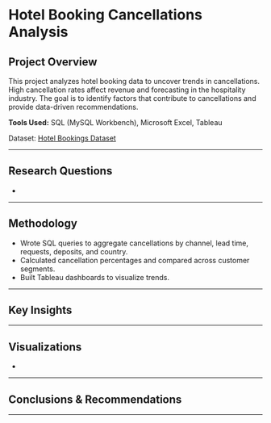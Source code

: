 # Hotel Booking Cancellations Analysis

##  Project Overview
This project analyzes hotel booking data to uncover trends in cancellations. 
High cancellation rates affect revenue and forecasting in the hospitality industry. 
The goal is to identify factors that contribute to cancellations and provide data-driven recommendations.

**Tools Used:** SQL (MySQL Workbench), Microsoft Excel, Tableau

Dataset: [Hotel Bookings Dataset](https://www.kaggle.com/jessemostipak/hotel-booking-demand)  

---

##  Research Questions
-

---

##  Methodology
- Wrote SQL queries to aggregate cancellations by channel, lead time, requests, deposits, and country.
- Calculated cancellation percentages and compared across customer segments.
- Built Tableau dashboards to visualize trends.

---

##  Key Insights


---

##  Visualizations
- 


---

##  Conclusions & Recommendations


---
